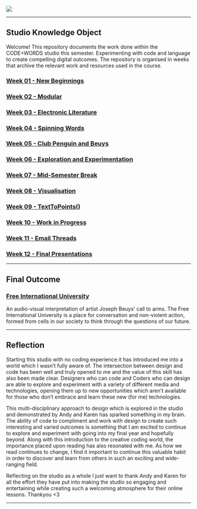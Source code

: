 ![](homepage.gif)

---

## Studio Knowledge Object

Welcome! This repository documents the work done within the CODE+WORDS studio this semester. Experimenting with code and language to create compelling digital outcomes. The repository is organised in weeks that archive the relevant work and resources used in the course.

### [Week 01 - New Beginnings ](https://fergarundel.github.io/CODE-WORDS/week_01/)
### [Week 02 - Modular](https://fergarundel.github.io/CODE-WORDS/week_02/)
### [Week 03 - Electronic Literature](https://fergarundel.github.io/CODE-WORDS/week_03/)
### [Week 04 - Spinning Words](https://fergarundel.github.io/CODE-WORDS/week_04/)
### [Week 05 - Club Penguin and Beuys](https://fergarundel.github.io/CODE-WORDS/week_05/)
### [Week 06 - Exploration and Experimentation](https://fergarundel.github.io/CODE-WORDS/week_06/)
### [Week 07 - Mid-Semester Break](https://fergarundel.github.io/CODE-WORDS/week_07/)
### [Week 08 - Visualisation](https://fergarundel.github.io/CODE-WORDS/week_08/)
### [Week 09 - TextToPoints()](https://fergarundel.github.io/CODE-WORDS/week_09/)
### [Week 10 - Work in Progress](https://fergarundel.github.io/CODE-WORDS/week_10/)
### [Week 11 - Email Threads](https://fergarundel.github.io/CODE-WORDS/week_11/)
### [Week 12 - Final Presentations](https://fergarundel.github.io/CODE-WORDS/week_12/)

---
## Final Outcome

### [Free International University](https://fergarundel.github.io/CODE-WORDS/week_12/cells_final/)

An audio-visual interpretation of artist Joseph Beuys’ call to arms. The Free International University is a place for conversation and non-violent action, formed from cells in our society to think through the questions of our future.

---

## Reflection

Starting this studio with no coding experience it has introduced me into a world which I wasn’t fully aware of. The intersection between design and code has been well and truly opened to me and the value of this skill has also been made clear. Designers who can code and Coders who can design are able to explore and experiment with a variety of different media and technologies, opening them up to new opportunities which aren’t available for those who don’t embrace and learn these new (for me) technologies. 

This multi-disciplinary approach to design which is explored in the studio and demonstrated by Andy and Karen has sparked something in my brain. The ability of code to compliment and work with design to create such interesting and varied outcomes is something that I am excited to continue to explore and experiment with going into my final year and hopefully beyond. Along with this introduction to the creative coding world, the importance placed upon reading has also resonated with me. As how we read continues to change, I find it important to continue this valuable habit in order to discover and learn from others in such an exciting and wide-ranging field. 

Reflecting on the studio as a whole I just want to thank Andy and Karen for all the effort they have put into making the studio so engaging and entertaining while creating such a welcoming atmosphere for their online lessons. Thankyou <3

---
